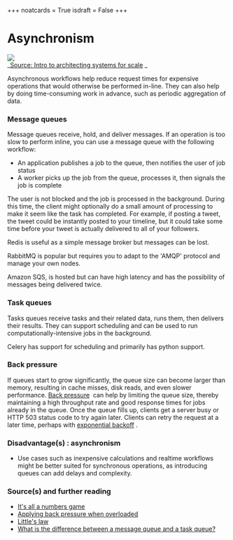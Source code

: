 +++
noatcards = True
isdraft = False
+++

# Asynchronism

[![](https://camo.githubusercontent.com/c01ec137453216bbc188e3a8f16da39ec9131234/687474703a2f2f692e696d6775722e636f6d2f353447597353782e706e67) ](https://camo.githubusercontent.com/c01ec137453216bbc188e3a8f16da39ec9131234/687474703a2f2f692e696d6775722e636f6d2f353447597353782e706e67)   
_[Source: Intro to architecting systems for scale](http://lethain.com/introduction-to-architecting-systems-for-scale/#platform_layer) _

Asynchronous workflows help reduce request times for expensive operations that would otherwise be performed in-line. They can also help by doing time-consuming work in advance, such as periodic aggregation of data.

### [](https://github.com/donnemartin/system-design-primer#message-queues) Message queues

Message queues receive, hold, and deliver messages. If an operation is too slow to perform inline, you can use a message queue with the following workflow:

*   An application publishes a job to the queue, then notifies the user of job status
*   A worker picks up the job from the queue, processes it, then signals the job is complete

The user is not blocked and the job is processed in the background. During this time, the client might optionally do a small amount of processing to make it seem like the task has completed. For example, if posting a tweet, the tweet could be instantly posted to your timeline, but it could take some time before your tweet is actually delivered to all of your followers.

Redis is useful as a simple message broker but messages can be lost.

RabbitMQ is popular but requires you to adapt to the 'AMQP' protocol and manage your own nodes.

Amazon SQS, is hosted but can have high latency and has the possibility of messages being delivered twice.

### [](https://github.com/donnemartin/system-design-primer#task-queues) Task queues

Tasks queues receive tasks and their related data, runs them, then delivers their results. They can support scheduling and can be used to run computationally-intensive jobs in the background.

Celery has support for scheduling and primarily has python support.

### [](https://github.com/donnemartin/system-design-primer#back-pressure) Back pressure

If queues start to grow significantly, the queue size can become larger than memory, resulting in cache misses, disk reads, and even slower performance. [Back pressure](http://mechanical-sympathy.blogspot.com/2012/05/apply-back-pressure-when-overloaded.html)  can help by limiting the queue size, thereby maintaining a high throughput rate and good response times for jobs already in the queue. Once the queue fills up, clients get a server busy or HTTP 503 status code to try again later. Clients can retry the request at a later time, perhaps with [exponential backoff](https://en.wikipedia.org/wiki/Exponential_backoff) .

### [](https://github.com/donnemartin/system-design-primer#disadvantages-asynchronism) Disadvantage(s) : asynchronism

*   Use cases such as inexpensive calculations and realtime workflows might be better suited for synchronous operations, as introducing queues can add delays and complexity.

### [](https://github.com/donnemartin/system-design-primer#sources-and-further-reading-11) Source(s) and further reading

*   [It's all a numbers game](https://www.youtube.com/watch?v=1KRYH75wgy4) 
*   [Applying back pressure when overloaded](http://mechanical-sympathy.blogspot.com/2012/05/apply-back-pressure-when-overloaded.html) 
*   [Little's law](https://en.wikipedia.org/wiki/Little%27s_law) 
*   [What is the difference between a message queue and a task queue?](https://www.quora.com/What-is-the-difference-between-a-message-queue-and-a-task-queue-Why-would-a-task-queue-require-a-message-broker-like-RabbitMQ-Redis-Celery-or-IronMQ-to-function) 

[](https://github.com/donnemartin/system-design-primer#communication) 
---------------------------------------------------------------------